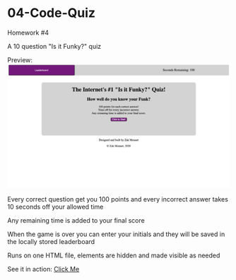# 04-Code-Quiz
Homework #4

A 10 question "Is it Funky?" quiz

Preview:
![Preview of application](./assets/preview.png)

Every correct question get you 100 points and every incorrect answer takes 10 seconds off your allowed time

Any remaining time is added to your final score

When the game is over you can enter your initials and they will be saved in the locally stored leaderboard

Runs on one HTML file, elements are hidden and made visible as needed


See it in action:
[Click Me](https://outoftune266.github.io/04-Code-Quiz/)